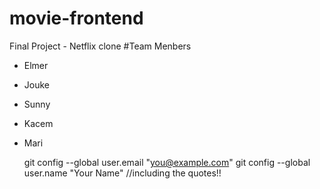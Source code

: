# movie-frontend
Final Project - Netflix clone
#Team Menbers
- Elmer
- Jouke
- Sunny
- Kacem
- Mari
 
  git config --global user.email "you@example.com" 
  git config --global user.name "Your Name"
  //including the quotes!!
